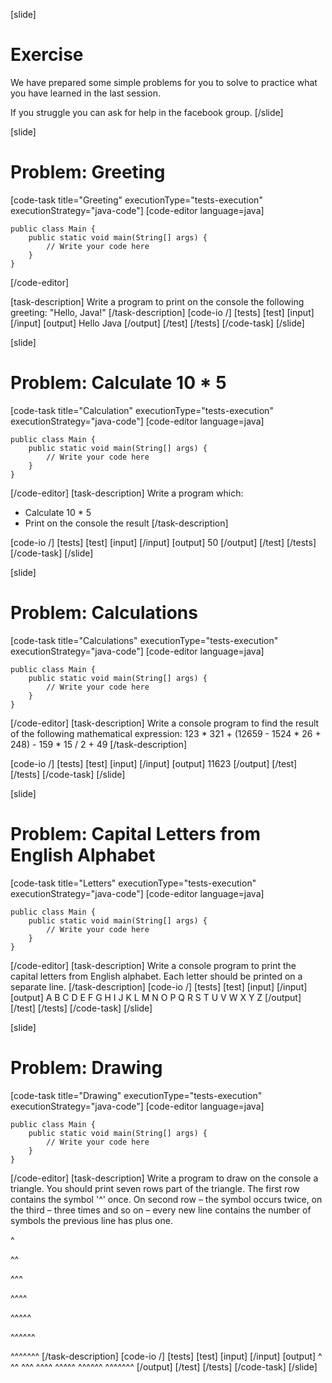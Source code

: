 ﻿[slide]
# Exercise
We have prepared some simple problems for you to solve to practice what you have learned in the last session.

If you struggle you can ask for help in the facebook group.
[/slide]

[slide]
# Problem: Greeting

[code-task title="Greeting" executionType="tests-execution" executionStrategy="java-code"]
[code-editor language=java]
```
public class Main {
    public static void main(String[] args) {
        // Write your code here
    }
}
```
[/code-editor]

[task-description]
Write a program to print on the console the following greeting:
"Hello, Java!"
[/task-description]
[code-io /]
[tests]
[test]
[input]
[/input]
[output]
Hello Java
[/output]
[/test]
[/tests]
[/code-task]
[/slide]


[slide]
# Problem: Calculate 10 * 5
[code-task title="Calculation" executionType="tests-execution" executionStrategy="java-code"]
[code-editor language=java]
```
public class Main {
    public static void main(String[] args) {
        // Write your code here
    }
}
```
[/code-editor]
[task-description]
Write a program which:
* Calculate 10 * 5
* Print on the console the result
[/task-description]

[code-io /]
[tests]
[test]
[input]
[/input]
[output]
50
[/output]
[/test]
[/tests]
[/code-task]
[/slide]


[slide]
# Problem: Calculations
[code-task title="Calculations" executionType="tests-execution" executionStrategy="java-code"]
[code-editor language=java]
```
public class Main {
    public static void main(String[] args) {
        // Write your code here
    }
}
```
[/code-editor]
[task-description]
Write a console program to find the result of the following mathematical expression:
123 * 321 + (12659 - 1524 * 26 + 248) - 159 * 15 / 2 + 49
[/task-description]

[code-io /]
[tests]
[test]
[input]
[/input]
[output]
11623
[/output]
[/test]
[/tests]
[/code-task]
[/slide]


[slide]
# Problem: Capital Letters from English Alphabet
[code-task title="Letters" executionType="tests-execution" executionStrategy="java-code"]
[code-editor language=java]
```
public class Main {
    public static void main(String[] args) {
        // Write your code here
    }
}
```
[/code-editor]
[task-description]
Write a console program to print the capital letters from English alphabet. Each letter should be printed on a separate line.
[/task-description]
[code-io /]
[tests]
[test]
[input]
[/input]
[output]
A
B
C
D
E
F
G
H
I
J
K
L
M
N
O
P
Q
R
S
T
U
V
W
X
Y
Z
[/output]
[/test]
[/tests]
[/code-task]
[/slide]



[slide]
# Problem: Drawing
[code-task title="Drawing" executionType="tests-execution" executionStrategy="java-code"]
[code-editor language=java]
```
public class Main {
    public static void main(String[] args) {
        // Write your code here
    }
}
```
[/code-editor]
[task-description]
Write a program to draw on the console a triangle. You should print seven rows part of the triangle. The first row contains the symbol '^' once. On second row – the symbol occurs twice, on the third – three times and so on – every new line contains the number of symbols the previous line has plus one.

\^

\^\^

\^\^\^

\^\^\^\^

\^\^\^\^\^

\^\^\^\^\^\^

\^\^\^\^\^\^\^
[/task-description]
[code-io /]
[tests]
[test]
[input]
[/input]
[output]
\^
\^\^
\^\^\^
\^\^\^\^
\^\^\^\^\^
\^\^\^\^\^\^
\^\^\^\^\^\^\^
[/output]
[/test]
[/tests]
[/code-task]
[/slide]